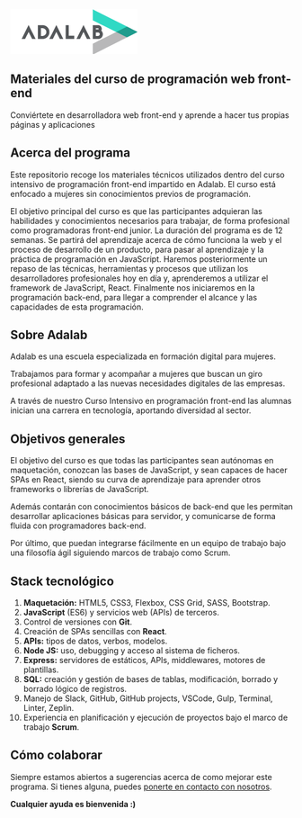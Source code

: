 ![](assets/images/adalab_brand.png)

## Materiales del curso de programación web front-end

Conviértete en desarrolladora web front-end y aprende a hacer tus propias páginas y aplicaciones

## Acerca del programa

Este repositorio recoge los materiales técnicos utilizados dentro del curso intensivo de programación front-end impartido en Adalab. El curso está enfocado a mujeres sin conocimientos previos de programación.

El objetivo principal del curso es que las participantes adquieran las habilidades y conocimientos necesarios para trabajar, de forma profesional como programadoras front-end junior.
La duración del programa es de 12 semanas. Se partirá del aprendizaje acerca de cómo funciona la web y el proceso de desarrollo de un producto, para pasar al aprendizaje y la práctica de programación en JavaScript. Haremos posteriormente un repaso de las técnicas, herramientas y procesos que utilizan los desarrolladores profesionales hoy en día y, aprenderemos a utilizar el framework de JavaScript, React. Finalmente nos iniciaremos en la programación back-end, para llegar a comprender el alcance y las capacidades de esta programación.

## Sobre Adalab

Adalab es una escuela especializada en formación digital para mujeres.

Trabajamos para formar y acompañar a mujeres que buscan un giro profesional adaptado a las nuevas necesidades digitales de las empresas.

A través de nuestro Curso Intensivo en programación front-end las alumnas inician una carrera en tecnología, aportando diversidad al sector.

## Objetivos generales

El objetivo del curso es que todas las participantes sean autónomas en maquetación, conozcan las bases de JavaScript, y sean capaces de hacer SPAs en React, siendo su curva de aprendizaje para aprender otros frameworks o librerías de JavaScript.

Además contarán con conocimientos básicos de back-end que les permitan desarrollar aplicaciones básicas para servidor, y comunicarse de forma fluida con programadores back-end.

Por último, que puedan integrarse fácilmente en un equipo de trabajo bajo una filosofía ágil siguiendo marcos de trabajo como Scrum.

## Stack tecnológico

1. **Maquetación:** HTML5, CSS3, Flexbox, CSS Grid, SASS, Bootstrap.
1. **JavaScript** (ES6) y servicios web (APIs) de terceros.
1. Control de versiones con **Git**.
1. Creación de SPAs sencillas con **React**.
1. **APIs:** tipos de datos, verbos, modelos.
1. **Node JS:** uso, debugging y acceso al sistema de ficheros.
1. **Express:** servidores de estáticos, APIs, middlewares, motores de plantillas.
1. **SQL:** creación y gestión de bases de tablas, modificación, borrado y borrado lógico de registros.
1. Manejo de Slack, GitHub, GitHub projects, VSCode, Gulp, Terminal, Linter, Zeplin.
1. Experiencia en planificación y ejecución de proyectos bajo el marco de trabajo **Scrum**.

## Cómo colaborar

Siempre estamos abiertos a sugerencias acerca de como mejorar este programa. Si tienes alguna, puedes [ponerte en contacto con nosotros](https://adalab.es/contacto/).

**Cualquier ayuda es bienvenida :)**
